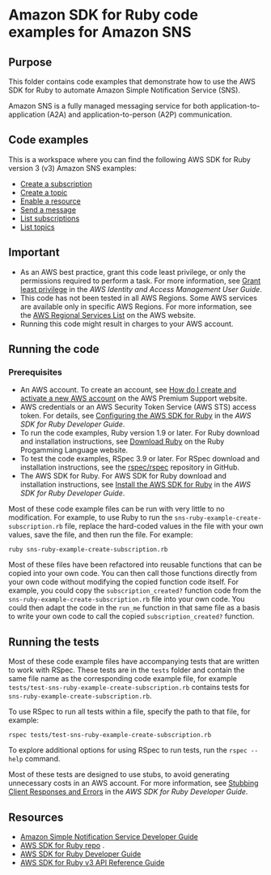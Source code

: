 # Amazon SDK for Ruby code examples for Amazon SNS

## Purpose
This folder contains code examples that demonstrate how to use the AWS SDK for Ruby to automate Amazon Simple Notification Service (SNS).

Amazon SNS is a fully managed messaging service for both application-to-application (A2A) and application-to-person (A2P) communication. 


## Code examples
This is a workspace where you can find the following AWS SDK for Ruby version 3 (v3) Amazon SNS examples:

- [Create a subscription](./sns-ruby-example-create-subscription.rb)
- [Create a topic](./sns-ruby-example-create-topic.rb)
- [Enable a resource](./sns-ruby-example-enable-resource.rb)
- [Send a message](./sns-ruby-example-send-message.rb)
- [List subscriptions](./sns-ruby-example-show-subscriptions.rb)
- [List topics](./sns-ruby-example-show-topics.rb)


## Important

- As an AWS best practice, grant this code least privilege, or only the 
  permissions required to perform a task. For more information, see 
  [Grant least privilege](https://docs.aws.amazon.com/IAM/latest/UserGuide/best-practices.html#grant-least-privilege) 
  in the *AWS Identity and Access Management User Guide*.
- This code has not been tested in all AWS Regions. Some AWS services are 
  available only in specific AWS Regions. For more information, see the 
  [AWS Regional Services List](https://aws.amazon.com/about-aws/global-infrastructure/regional-product-services/)
  on the AWS website.
- Running this code might result in charges to your AWS account.

## Running the code

### Prerequisites

- An AWS account. To create an account, see [How do I create and activate a new AWS account](https://aws.amazon.com/premiumsupport/knowledge-center/create-and-activate-aws-account/) on the AWS Premium Support website.
- AWS credentials or an AWS Security Token Service (AWS STS) access token. For details, see 
  [Configuring the AWS SDK for Ruby](https://docs.aws.amazon.com/sdk-for-ruby/v3/developer-guide/setup-config.html) in the 
  *AWS SDK for Ruby Developer Guide*.
- To run the code examples, Ruby version 1.9 or later. For Ruby download and installation instructions, see 
  [Download Ruby](https://www.ruby-lang.org/en/downloads/) on the Ruby Progamming Language website.
- To test the code examples, RSpec 3.9 or later. For RSpec download and installation instructions, see the [rspec/rspec](https://github.com/rspec/rspec) repository in GitHub.
- The AWS SDK for Ruby. For AWS SDK for Ruby download and installation instructions, see 
  [Install the AWS SDK for Ruby](https://docs.aws.amazon.com/sdk-for-ruby/v3/developer-guide/setup-install.html) in the 
  *AWS SDK for Ruby Developer Guide*.
  
Most of these code example files can be run with very little to no modification. For example, to use Ruby to run the `sns-ruby-example-create-subscription.rb` file, replace the hard-coded values in the file with your own values, save the file, and then run the file. For example:

```
ruby sns-ruby-example-create-subscription.rb
```

Most of these files have been refactored into reusable functions that can be copied into your own code. You can then call those functions directly from your own code without modifying the copied function code itself. For example, you could copy the `subscription_created?` function code from the `sns-ruby-example-create-subscription.rb` file into your own code. You could then adapt the code in the `run_me` function in that same file as a basis to write your own code to call the copied `subscription_created?` function.

## Running the tests

Most of these code example files have accompanying tests that are written to work with RSpec. These tests are in the `tests` folder and contain the same file name as the corresponding code example file, for example `tests/test-sns-ruby-example-create-subscription.rb` contains tests for `sns-ruby-example-create-subscription.rb`.

To use RSpec to run all tests within a file, specify the path to that file, for example:

```
rspec tests/test-sns-ruby-example-create-subscription.rb
```

To explore additional options for using RSpec to run tests, run the `rspec --help` command. 

Most of these tests are designed to use stubs, to avoid generating unnecessary costs in an AWS account. For more information, see [Stubbing Client Responses and Errors](https://docs.aws.amazon.com/sdk-for-ruby/v3/developer-guide/stubbing.html) in the *AWS SDK for Ruby Developer Guide*.



## Resources
- [Amazon Simple Notification Service Developer Guide](https://docs.aws.amazon.com/sns/latest/dg/welcome.html)
- [AWS SDK for Ruby repo](https://github.com/aws/aws-sdk-ruby) . 
- [AWS SDK for Ruby Developer Guide](https://docs.aws.amazon.com/sdk-for-ruby/v3/developer-guide/welcome.html)
- [AWS SDK for Ruby v3 API Reference Guide](https://docs.aws.amazon.com/sdk-for-ruby/v3/api/) 

